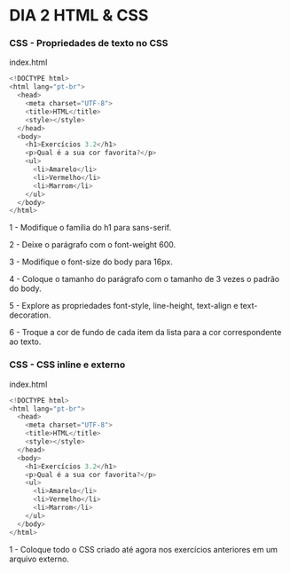 # DIA 2 HTML & CSS


### CSS - Propriedades de texto no CSS

index.html
```javascript
<!DOCTYPE html>
<html lang="pt-br">
  <head>
    <meta charset="UTF-8">
    <title>HTML</title>
    <style></style>
  </head>
  <body>
    <h1>Exercícios 3.2</h1>
    <p>Qual é a sua cor favorita?</p>
    <ul>
      <li>Amarelo</li>
      <li>Vermelho</li>
      <li>Marrom</li>
    </ul>
  </body>
</html>
```

1 - Modifique o família do h1 para sans-serif.

2 - Deixe o parágrafo com o font-weight 600.

3 - Modifique o font-size do body para 16px.

4 - Coloque o tamanho do parágrafo com o tamanho de 3 vezes o padrão do body.

5 - Explore as propriedades font-style, line-height, text-align e text-decoration.

6 - Troque a cor de fundo de cada item da lista para a cor correspondente ao texto.


### CSS - CSS inline e externo

index.html
```javascript
<!DOCTYPE html>
<html lang="pt-br">
  <head>
    <meta charset="UTF-8">
    <title>HTML</title>
    <style></style>
  </head>
  <body>
    <h1>Exercícios 3.2</h1>
    <p>Qual é a sua cor favorita?</p>
    <ul>
      <li>Amarelo</li>
      <li>Vermelho</li>
      <li>Marrom</li>
    </ul>
  </body>
</html>
```

1 - Coloque todo o CSS criado até agora nos exercícios anteriores em um arquivo externo.

